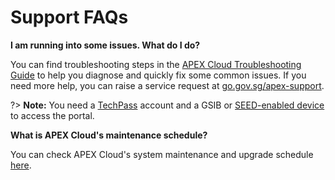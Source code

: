 # Support FAQs

**I am running into some issues. What do I do?**

You can find troubleshooting steps in the [APEX Cloud Troubleshooting Guide](https://docs.developer.tech.gov.sg/docs/apex-cloud-troubleshooting-guide/) to help you diagnose and quickly fix some common issues. If you need more help, you can raise a service request at [go.gov.sg/apex-support](https://go.gov.sg/apex-support). 

?> **Note:** You need a [TechPass](https://docs.developer.tech.gov.sg/docs?product=TechPass) account and a GSIB or [SEED-enabled device](https://docs.developer.tech.gov.sg/docs?product=Security%20Suite%20for%20Engineering%20Endpoint%20Devices%20(SEED)) to access the portal.

**What is APEX Cloud's maintenance schedule?**

You can check APEX Cloud's system maintenance and upgrade schedule [here](https://docs.developer.tech.gov.sg/docs/apex-cloud-notices/?id=maintenance-schedule-%f0%9f%94%a7).

